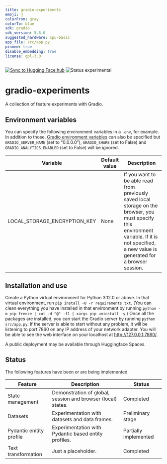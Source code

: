 ```yaml
---
title: gradio-experiments
emoji: 🔬
colorFrom: gray
colorTo: blue
sdk: gradio
sdk_version: 5.8.0
suggested_hardware: cpu-basic
app_file: src/app.py
pinned: true
disable_embedding: true
license: gpl-3.0
---
```


[![Sync to Hugging Face hub](https://github.com/anirbanbasu/gradio-experiments/actions/workflows/hfspaces.yml/badge.svg)](https://github.com/anirbanbasu/gradio-experiments/actions/workflows/hfspaces.yml) ![Status experimental](https://img.shields.io/badge/Status-experimental-yellow)

# gradio-experiments

A collection of feature experiments with Gradio.

## Environment variables

You can specify the following environment variables in a `.env`, for example. In addition to those, [Gradio environment variables](https://www.gradio.app/guides/environment-variables) can also be specified but `GRADIO_SERVER_NAME` (set to "0.0.0.0"), `GRADIO_SHARE` (set to False) and `GRADIO_ANALYTICS_ENABLED` (set to False) will be ignored.


| Variable       | Default value | Description             |
|----------------|---------------|-------------------------|
| LOCAL_STORAGE_ENCRYPTION_KEY    | None | If you want to be able read from previously saved local storage on the browser, you must specify this environment variable. If it is not specified, a new value is generated for a browser session. |

## Installation and use

Create a Python virtual environment for Python 3.12.0 or above. In that virtual environment, run `pip install -U -r requirements.txt`. (You can clean everything you have installed in that environment by running `python -m pip freeze | cut -d "@" -f1 | xargs pip uninstall -y`.) Once all the packages are installed, you can start the Gradio server by running `python src/app.py`. If the server is able to start without any problem, it will be listening to port 7860 on any IP address of your network adapter. You will be able to see the web interface on your localhost at http://127.0.0.1:7860/.

A public deployment may be available through Huggingface Spaces.

## Status

The following features have been or are being implemented.

| Feature | Description | Status |
|---------|-------------|--------|
| State management | Demonstration of global, session and browser (local) states. | Completed |
| Datasets | Experimentation with datasets and data frames. | Preliminary stage |
| Pydantic enitity profile | Experimentation with Pydantic based entity profiles. | Partially implemented |
| Text transformation | Just a placeholder. | Completed |

